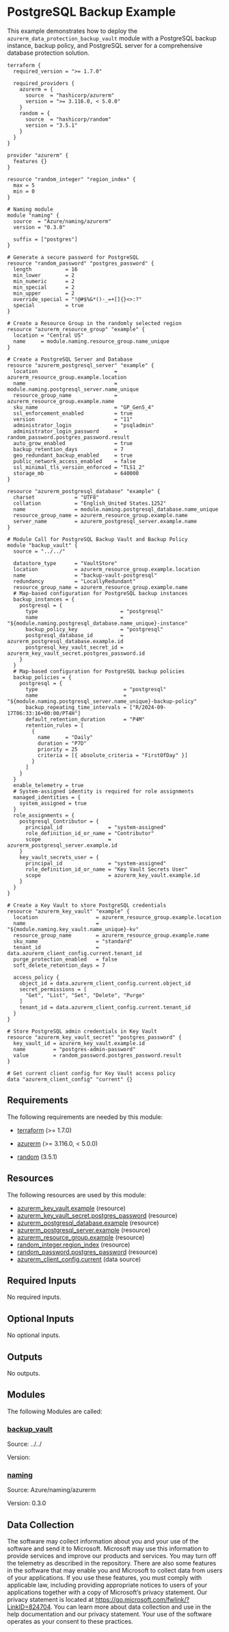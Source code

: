 <!-- BEGIN_TF_DOCS -->
<!-- Code generated by terraform-docs. DO NOT EDIT. -->
# PostgreSQL Backup Example

This example demonstrates how to deploy the `azurerm_data_protection_backup_vault` module with a PostgreSQL backup instance, backup policy, and PostgreSQL server for a comprehensive database protection solution.

```hcl
terraform {
  required_version = ">= 1.7.0"

  required_providers {
    azurerm = {
      source  = "hashicorp/azurerm"
      version = ">= 3.116.0, < 5.0.0"
    }
    random = {
      source  = "hashicorp/random"
      version = "3.5.1"
    }
  }
}

provider "azurerm" {
  features {}
}

resource "random_integer" "region_index" {
  max = 5
  min = 0
}

# Naming module
module "naming" {
  source  = "Azure/naming/azurerm"
  version = "0.3.0"

  suffix = ["postgres"]
}

# Generate a secure password for PostgreSQL
resource "random_password" "postgres_password" {
  length           = 16
  min_lower        = 2
  min_numeric      = 2
  min_special      = 2
  min_upper        = 2
  override_special = "!@#$%&*()-_=+[]{}<>:?"
  special          = true
}

# Create a Resource Group in the randomly selected region
resource "azurerm_resource_group" "example" {
  location = "Central US"
  name     = module.naming.resource_group.name_unique
}

# Create a PostgreSQL Server and Database
resource "azurerm_postgresql_server" "example" {
  location                         = azurerm_resource_group.example.location
  name                             = module.naming.postgresql_server.name_unique
  resource_group_name              = azurerm_resource_group.example.name
  sku_name                         = "GP_Gen5_4"
  ssl_enforcement_enabled          = true
  version                          = "11"
  administrator_login              = "psqladmin"
  administrator_login_password     = random_password.postgres_password.result
  auto_grow_enabled                = true
  backup_retention_days            = 7
  geo_redundant_backup_enabled     = true
  public_network_access_enabled    = false
  ssl_minimal_tls_version_enforced = "TLS1_2"
  storage_mb                       = 640000
}

resource "azurerm_postgresql_database" "example" {
  charset             = "UTF8"
  collation           = "English_United States.1252"
  name                = module.naming.postgresql_database.name_unique
  resource_group_name = azurerm_resource_group.example.name
  server_name         = azurerm_postgresql_server.example.name
}

# Module Call for PostgreSQL Backup Vault and Backup Policy
module "backup_vault" {
  source = "../../"

  datastore_type      = "VaultStore"
  location            = azurerm_resource_group.example.location
  name                = "backup-vault-postgresql"
  redundancy          = "LocallyRedundant"
  resource_group_name = azurerm_resource_group.example.name
  # Map-based configuration for PostgreSQL backup instances
  backup_instances = {
    postgresql = {
      type                           = "postgresql"
      name                           = "${module.naming.postgresql_database.name_unique}-instance"
      backup_policy_key              = "postgresql"
      postgresql_database_id         = azurerm_postgresql_database.example.id
      postgresql_key_vault_secret_id = azurerm_key_vault_secret.postgres_password.id
    }
  }
  # Map-based configuration for PostgreSQL backup policies
  backup_policies = {
    postgresql = {
      type                            = "postgresql"
      name                            = "${module.naming.postgresql_server.name_unique}-backup-policy"
      backup_repeating_time_intervals = ["R/2024-09-17T06:33:16+00:00/PT4H"]
      default_retention_duration      = "P4M"
      retention_rules = [
        {
          name     = "Daily"
          duration = "P7D"
          priority = 25
          criteria = [{ absolute_criteria = "FirstOfDay" }]
        }
      ]
    }
  }
  enable_telemetry = true
  # System-assigned identity is required for role assignments
  managed_identities = {
    system_assigned = true
  }
  role_assignments = {
    postgresql_Contributor = {
      principal_id               = "system-assigned"
      role_definition_id_or_name = "Contributor"
      scope                      = azurerm_postgresql_server.example.id
    }
    key_vault_secrets_user = {
      principal_id               = "system-assigned"
      role_definition_id_or_name = "Key Vault Secrets User"
      scope                      = azurerm_key_vault.example.id
    }
  }
}

# Create a Key Vault to store PostgreSQL credentials
resource "azurerm_key_vault" "example" {
  location                   = azurerm_resource_group.example.location
  name                       = "${module.naming.key_vault.name_unique}-kv"
  resource_group_name        = azurerm_resource_group.example.name
  sku_name                   = "standard"
  tenant_id                  = data.azurerm_client_config.current.tenant_id
  purge_protection_enabled   = false
  soft_delete_retention_days = 7

  access_policy {
    object_id = data.azurerm_client_config.current.object_id
    secret_permissions = [
      "Get", "List", "Set", "Delete", "Purge"
    ]
    tenant_id = data.azurerm_client_config.current.tenant_id
  }
}

# Store PostgreSQL admin credentials in Key Vault
resource "azurerm_key_vault_secret" "postgres_password" {
  key_vault_id = azurerm_key_vault.example.id
  name         = "postgres-admin-password"
  value        = random_password.postgres_password.result
}

# Get current client config for Key Vault access policy
data "azurerm_client_config" "current" {}

```

<!-- markdownlint-disable MD033 -->
## Requirements

The following requirements are needed by this module:

- <a name="requirement_terraform"></a> [terraform](#requirement\_terraform) (>= 1.7.0)

- <a name="requirement_azurerm"></a> [azurerm](#requirement\_azurerm) (>= 3.116.0, < 5.0.0)

- <a name="requirement_random"></a> [random](#requirement\_random) (3.5.1)

## Resources

The following resources are used by this module:

- [azurerm_key_vault.example](https://registry.terraform.io/providers/hashicorp/azurerm/latest/docs/resources/key_vault) (resource)
- [azurerm_key_vault_secret.postgres_password](https://registry.terraform.io/providers/hashicorp/azurerm/latest/docs/resources/key_vault_secret) (resource)
- [azurerm_postgresql_database.example](https://registry.terraform.io/providers/hashicorp/azurerm/latest/docs/resources/postgresql_database) (resource)
- [azurerm_postgresql_server.example](https://registry.terraform.io/providers/hashicorp/azurerm/latest/docs/resources/postgresql_server) (resource)
- [azurerm_resource_group.example](https://registry.terraform.io/providers/hashicorp/azurerm/latest/docs/resources/resource_group) (resource)
- [random_integer.region_index](https://registry.terraform.io/providers/hashicorp/random/3.5.1/docs/resources/integer) (resource)
- [random_password.postgres_password](https://registry.terraform.io/providers/hashicorp/random/3.5.1/docs/resources/password) (resource)
- [azurerm_client_config.current](https://registry.terraform.io/providers/hashicorp/azurerm/latest/docs/data-sources/client_config) (data source)

<!-- markdownlint-disable MD013 -->
## Required Inputs

No required inputs.

## Optional Inputs

No optional inputs.

## Outputs

No outputs.

## Modules

The following Modules are called:

### <a name="module_backup_vault"></a> [backup\_vault](#module\_backup\_vault)

Source: ../../

Version:

### <a name="module_naming"></a> [naming](#module\_naming)

Source: Azure/naming/azurerm

Version: 0.3.0

<!-- markdownlint-disable-next-line MD041 -->
## Data Collection

The software may collect information about you and your use of the software and send it to Microsoft. Microsoft may use this information to provide services and improve our products and services. You may turn off the telemetry as described in the repository. There are also some features in the software that may enable you and Microsoft to collect data from users of your applications. If you use these features, you must comply with applicable law, including providing appropriate notices to users of your applications together with a copy of Microsoft’s privacy statement. Our privacy statement is located at <https://go.microsoft.com/fwlink/?LinkID=824704>. You can learn more about data collection and use in the help documentation and our privacy statement. Your use of the software operates as your consent to these practices.
<!-- END_TF_DOCS -->
